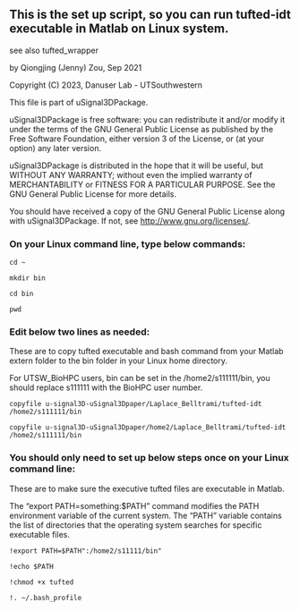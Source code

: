  ## This is the set up script, so you can run tufted-idt executable in Matlab on Linux system.
 see also tufted_wrapper
 
 by Qiongjing (Jenny) Zou, Sep 2021
 

 Copyright (C) 2023, Danuser Lab - UTSouthwestern 

 This file is part of uSignal3DPackage.
 
 uSignal3DPackage is free software: you can redistribute it and/or modify
 it under the terms of the GNU General Public License as published by
 the Free Software Foundation, either version 3 of the License, or
 (at your option) any later version.
 
 uSignal3DPackage is distributed in the hope that it will be useful,
 but WITHOUT ANY WARRANTY; without even the implied warranty of
 MERCHANTABILITY or FITNESS FOR A PARTICULAR PURPOSE.  See the
 GNU General Public License for more details.
 
 You should have received a copy of the GNU General Public License
 along with uSignal3DPackage.  If not, see <http://www.gnu.org/licenses/>.

 
 
### On your Linux command line, type below commands:
`cd ~`

`mkdir bin`

`cd bin`

`pwd`

### Edit below two lines as needed:
These are to copy tufted executable and bash command from your Matlab extern folder to the bin folder in your Linux home directory.

For UTSW_BioHPC users, bin can be set in the /home2/s111111/bin, you should replace s111111 with the BioHPC user number.

`copyfile u-signal3D-uSignal3Dpaper/Laplace_Belltrami/tufted-idt /home2/s111111/bin`

`copyfile u-signal3D-uSignal3Dpaper/home2/Laplace_Belltrami/tufted-idt /home2/s111111/bin`

### You should only need to set up below steps once on your Linux command line:
These are to make sure the executive tufted files are executable in Matlab. 

The “export PATH=something:$PATH” command modifies the PATH environment variable of the current system. The “PATH” variable contains the list of directories that the operating system searches for specific executable files.

`!export PATH=$PATH":/home2/s11111/bin"`

`!echo $PATH`

`!chmod +x tufted`

`!. ~/.bash_profile`
